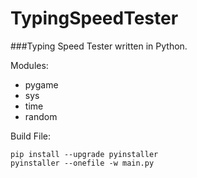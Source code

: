 # TypingSpeedTester
###Typing Speed Tester written in Python. 


Modules:
   * pygame
   * sys
   * time
   * random



Build File:
```console
pip install --upgrade pyinstaller
pyinstaller --onefile -w main.py
```